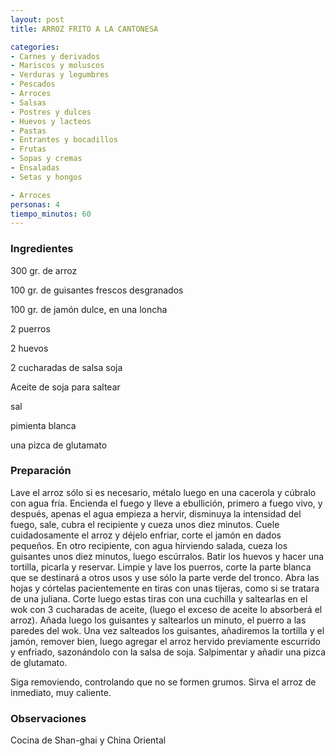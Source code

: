 ```yaml
---
layout: post
title: ARROZ FRITO A LA CANTONESA

categories:
- Carnes y derivados
- Mariscos y moluscos
- Verduras y legumbres
- Pescados
- Arroces
- Salsas
- Postres y dulces
- Huevos y lacteos
- Pastas
- Entrantes y bocadillos
- Frutas
- Sopas y cremas
- Ensaladas
- Setas y hongos

- Arroces
personas: 4 
tiempo_minutos: 60 
---
```

<h3>Ingredientes</h3>
300 gr. de arroz

100 gr. de guisantes frescos desgranados

100 gr. de jamón dulce, en una loncha

2 puerros

2 huevos

2 cucharadas de salsa soja

Aceite de soja para saltear

sal

pimienta blanca

una pizca de glutamato

<h3>Preparación</h3>
Lave el arroz sólo si es necesario, métalo luego en una cacerola y cúbralo con agua fría. Encienda el fuego y lleve a ebullición, primero a fuego vivo, y después, apenas el agua empieza a hervir, disminuya la intensidad del fuego, sale, cubra el recipiente y cueza unos diez minutos. Cuele cuidadosamente el arroz y déjelo enfriar, corte el jamón en dados pequeños. En otro recipiente, con agua hirviendo salada, cueza los guisantes unos diez minutos, luego escúrralos. Batir los huevos y hacer una tortilla, picarla y reservar. Limpie y lave los puerros, corte la parte blanca que se destinará a otros usos y use sólo la parte verde del tronco. Abra las hojas y córtelas pacientemente en tiras con unas tijeras, como si se tratara de una juliana. Corte luego estas tiras con una cuchilla y saltearlas en el wok con 3 cucharadas de aceite, (luego el exceso de aceite lo absorberá el arroz). Añada luego los guisantes y saltearlos un minuto, el puerro a las paredes del wok. Una vez salteados los guisantes, añadiremos la tortilla y el jamón, remover bien, luego agregar el arroz hervido previamente escurrido y enfriado, sazonándolo con la salsa de soja. Salpimentar y añadir una pizca de glutamato.

Siga removiendo, controlando que no se formen grumos. Sirva el arroz de inmediato, muy caliente.

<h3>Observaciones</h3>
Cocina de Shan-ghai y China Oriental

